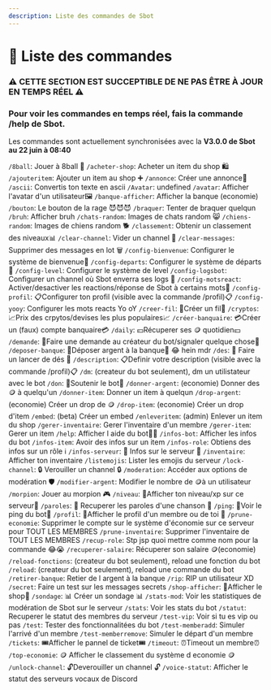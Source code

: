 ```yaml
---
description: Liste des commandes de Sbot
---
```


# 💠 Liste des commandes

### ⚠️ CETTE SECTION EST SUCCEPTIBLE DE NE PAS ÊTRE À JOUR EN TEMPS RÉEL ⚠️

### Pour voir les commandes en temps réel, fais la commande /help de Sbot.

Les commandes sont actuellement synchronisées avec la **V3.0.0 de Sbot au 22 juin à 08:40**

`/8ball`: Jouer à 8ball 🎱
`/acheter-shop`: Acheter un item du shop 🛍️
`/ajouteritem`: Ajouter un item au shop ➕
`/annonce`: Créer une annonce📢
`/ascii`: Convertis ton texte en ascii
`/Avatar`: undefined
`/avatar`: Afficher l'avatar d'un utilisateur🖼️
`/banque-afficher`: Afficher la banque (economie)
`/bouton`: Le bouton de la rage 😈😈😈
`/braquer`: Tenter de braquer quelqun
`/bruh`: Afficher bruh
`/chats-random`: Images de chats random 😸
`/chiens-random`: Images de chiens random 🐕
`/classement`: Obtenir un classement des niveaux📊
`/clear-channel`: Vider un channel 🚮
`/clear-messages`: Supprimer des messages en lot 🗑️
`/config-bienvenue`: Configurer le système de bienvenue👋
`/config-departs`: Configurer le système de départs🙋
`/config-level`: Configurer le système de level
`/config-logsbot`: Configurer un channel où Sbot enverra ses logs 📜
`/config-motsreact`: Activer/desactiver les reactions/réponse de Sbot à certains mots💬
`/config-profil`: 📋Configurer ton profil (visible avec la commande /profil)📋
`/config-yooy`: Configurer les mots reacts Yo oY
`/creer-fil`: 📑Créer un fil📑
`/cryptos`: 📈Prix des crpytos/devises les plus populaires📈
`/créer-banquaire`: 💳Créer un (faux) compte banquaire💳
`/daily`: 💴Récuperer ses 🪙 quotidien💴
`/demande`: 🙋Faire une demande au créateur du bot/signaler quelque chose🙋
`/deposer-banque`: 🏦Déposer argent à la banque🏦        😂 hein mdr
`/des`: 🎲 Faire un lancer de dés 🎲
`/description`: 📋Definir votre description (visible avec la commande /profil)📋
`/dm`: (createur du bot seulement), dm un utilistateur avec le bot
`/don`: 🐀Soutenir le bot🐀
`/donner-argent`: (economie) Donner des 🪙 à quelqu'un
`/donner-item`: Donner un item à quelqun
`/drop-argent`: (economie) Créer un drop de 🪙
`/drop-item`: (economie) Créer un drop d'item
`/embed`: (beta) Créer un embed
`/enleveritem`: (admin) Enlever un item du shop
`/gerer-inventaire`: Gerer l'inventaire d'un membre
`/gerer-item`: Gerer un item
`/help`: Afficher l aide du bot🧑‍💻 
`/infos-bot`: Afficher les infos du bot
`/infos-item`: Avoir des infos sur un item
`/infos-role`: Obtiens des infos sur un rôle ℹ️
`/infos-serveur`: 📰 Infos sur le serveur 📰
`/inventaire`: Afficher ton inventaire
`/listemojis`: Lister les emojis du serveur
`/lock-channel`: 🔒 Verouiller un channel 🔒
`/moderation`: Accéder aux options de modération 🛡️
`/modifier-argent`: Modifier le nombre de 🪙à un utilisateur
`/morpion`: Jouer au morpion 🎮
`/niveau`: 👤Afficher ton niveau/xp sur ce serveur👤
`/paroles`: 🎤 Recuperer les paroles d'une chanson 🎤
`/ping`: 🏓Voir le ping du bot🏓
`/profil`: 👥Afficher le profil d'un membre ou de toi 👥
`/prune-economie`: Supprimer le compte sur le système d'économie sur ce serveur pour TOUT LES MEMBRES
`/prune-inventaire`: Supprimer l'inventaire de TOUT LES MEMBRES
`/recup-role`: Stp jsp quoi mettre comme nom pour la commande 😂😭
`/recuperer-salaire`: Récuperer son salaire 🪙(economie)
`/reload-fonctions`: (createur du bot seulement), reload une fonction du bot
`/reload`: (createur du bot seulement), reload une commande du bot
`/retirer-banque`: Retier de l argent à la banque
`/rip`: RIP un utilisateur XD
`/secret`: Faire un test sur les messages secrets
`/shop-afficher`: 🏪Afficher le shop🏪
`/sondage`: 📊 Créer un sondage 📊
`/stats-mod`: Voir les statistiques de modération de Sbot sur le serveur
`/stats`: Voir les stats du bot
`/statut`: Recuperer le statut des membres du serveur
`/test-vip`: Voir si tu es vip ou pas
`/test`: Tester des fonctionnalitées du bot
`/test-memberadd`: Simuler l'arrivé d'un membre
`/test-memberremove`: Simuler le départ d'un membre
`/tickets`: 🎟️Afficher le pannel de ticket🎟️
`/timeout`: ⏰Timeout un membre⏰
`/top-economie`: 🪙 Afficher le classement du système d economie 🪙
`/unlock-channel`: 🔓Deverouiller un channel 🔓
`/voice-statut`: Afficher le statut des serveurs vocaux de Discord
